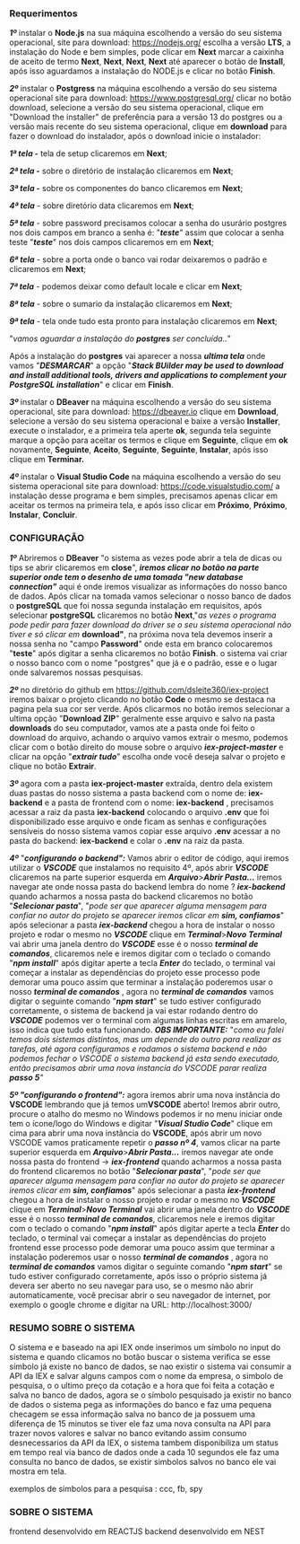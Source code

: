 ### Requerimentos


***1º*** instalar o **Node.js** na sua máquina escolhendo a versão do seu sistema operacional, site para download: https://nodejs.org/ escolha a versão **LTS**, a instalação do Node e bem simples, pode clicar em **Next** marcar a caixinha de aceito de termo **Next**, **Next**, **Next**, **Next** até aparecer o botão de **Install**, após isso aguardamos a instalação do NODE.js e clicar no botão **Finish**.


***2º*** instalar o **Postgress** na máquina escolhendo a versão do seu sistema operacional  site para download: https://www.postgresql.org/ clicar no botão download, selecione a versão do seu sistema operacional, clique em "Download the installer"  de preferência para a versão 13 do postgres ou a versão mais recente do seu sistema operacional, clique em **download** para fazer o download do instalador, após o download inicie o instalador:

***1ª tela -*** tela de setup clicaremos em **Next**;

***2ª tela -*** sobre o diretório de instalação clicaremos em **Next**;

***3ª tela -*** sobre os componentes do banco clicaremos em **Next**;

***4ª tela*** - sobre diretório data clicaremos em **Next**;

***5ª tela*** - sobre password precisamos colocar a senha do usurário postgres nos dois campos em branco a senha é: "***teste***" assim que colocar a senha teste "***teste***" nos dois campos clicaremos em em **Next**;

***6ª tela*** - sobre a porta onde o banco vai rodar deixaremos o padrão e clicaremos em **Next**;

***7ª tela*** - podemos deixar como default locale e clicar em **Next**;

***8ª tela*** - sobre o sumario da instalação clicaremos em **Next**;

***9ª tela*** -  tela onde tudo esta pronto para instalação clicaremos em **Next**;


"*vamos aguardar a instalação do **postgres** ser concluída..*"

Após a instalação do **postgres** vai aparecer a nossa ***ultima tela*** onde vamos "***DESMARCAR***" a opção "***Stack BUilder may be used to download and install additional tools, drivers and applications to complement your PostgreSQL installation***" e clicar em **Finish**.


***3º*** instalar o **DBeaver** na máquina escolhendo a versão do seu sistema operacional, site para download: https://dbeaver.io clique em **Download**, selecione a versão do seu sistema operacional e baixe a versão **Installer**, execute o instalador, e a primeira tela aperte **ok**, segunda tela seguinte marque a opção para aceitar os termos e clique em **Seguinte**, clique em **ok** novamente, **Seguinte**, **Aceito**, **Seguinte**, **Seguinte**, **Instalar**, após isso clique em **Terminar.**


***4º*** instalar o **Visual Studio Code** na máquina escolhendo a versão do seu sistema operacional site para download: https://code.visualstudio.com/ a instalação desse programa e bem simples, precisamos apenas
clicar em aceitar os termos na primeira tela, e após isso clicar em **Próximo**, **Próximo**, **Instalar**, **Concluir**.


### CONFIGURAÇÂO


***1º*** Abriremos o **DBeaver** "o sistema as vezes pode abrir a tela de dicas ou tips se abrir clicaremos em **close**", ***iremos clicar no botão na parte superior onde tem o desenho de uma tomada "new database connection"*** aqui é onde iremos visualizar
as informações do nosso banco de dados. Após clicar na tomada vamos selecionar o nosso banco de dados  o **postgreSQL** que foi nossa segunda instalação em requisitos, após selecionar **postgreSQL** clicaremos no botão **Next**,"*as vezes o programa pode pedir para fazer download do driver se o seu sistema operacional não tiver e só clicar em* **download"**, na próxima nova tela devemos inserir a nossa senha no "campo **Password**" onde esta em  branco colocaremos "**teste**" após digitar a senha clicaremos no botão **Finish**. o sistema vai criar o nosso banco com o nome "postgres" que já e o padrão, esse e o lugar onde salvaremos nossas pesquisas.


***2º*** no diretório do github em https://github.com/dsleite360/iex-project iremos baixar o projeto clicando no botão **Code** o mesmo se destaca na pagina pela sua cor ser  verde. Após clicarmos no botão iremos selecionar a ultima opção "**Download ZIP**" geralmente esse arquivo e salvo na pasta **downloads** do seu computador, vamos ate a pasta onde foi feito o download do arquivo, achando o arquivo vamos extrair o mesmo, podemos clicar com o botão direito do mouse sobre o arquivo ***iex-project-master*** e clicar na opção "***extrair tudo***"
escolha onde você deseja salvar o projeto e clique no botão **Extrair**.


***3º*** agora com a pasta **iex-project-master** extraída, dentro dela existem duas pastas do nosso sistema a pasta  backend com o nome de: **iex-backend** e a pasta de frontend com o nome: **iex-backend** , precisamos acessar a raiz da pasta **iex-backend**   colocando o arquivo **.env** que foi disponibilizado esse arquivo e onde ficam as senhas e configurações sensíveis do nosso sistema vamos copiar esse arquivo **.env** acessar a no pasta do backend: **iex-backend** e colar o **.env** na raiz da pasta.


***4º*** "***configurando o backend":*** Vamos abrir o editor de código, aqui iremos utilizar o ***VSCODE*** que instalamos no requisito 4º, após abrir ***VSCODE*** clicaremos na parte superior esquerda em  ***Arquivo***>***Abrir Pasta...*** iremos navegar ate onde nossa pasta do backend lembra do nome ? ***iex-backend*** quando acharmos a nossa pasta do backend clicaremos no botão "***Selecionar pasta***", "*pode ser que  aparecer alguma mensagem para confiar no autor do projeto se aparecer iremos clicar em **sim, confiamos***" após selecionar a pasta ***iex-backend*** chegou a hora de instalar o nosso projeto e rodar o mesmo no ***VSCODE*** clique em ***Terminal***>***Novo Terminal***  vai abrir uma janela dentro do ***VSCODE*** esse é o nosso ***terminal de comandos***, clicaremos nele e iremos digitar com o teclado o comando "***npm install***" após digitar aperte a tecla ***Enter*** do teclado,  o terminal vai começar a instalar as dependências do projeto esse processo pode demorar uma pouco assim que terminar a instalação poderemos usar o nosso ***terminal de comandos*** , agora no ***terminal de comandos*** vamos digitar o seguinte comando "***npm start***" se tudo estiver configurado corretamente, o sistema de backend ja vai estar rodando dentro do ***VSCODE***  podemos ver o terminal com algumas linhas escritas em amarelo, isso indica que tudo esta funcionando.
***OBS IMPORTANTE:*** "*como eu falei temos dois sistemas distintos, mas um depende do outro para realizar as tarefas, até agora configuramos e rodamos o sistema backend e não podemos fechar o VSCODE o sistema backend já esta sendo executado, então precisamos abrir uma nova instancia do VSCODE parar realiza  **passo 5**"*


***5º "configurando o frontend":*** agora iremos abrir uma nova instância do **VSCODE**  lembrando que já temos um**VSCODE** aberto! Iremos abrir outro, procure o atalho do mesmo no  Windows podemos ir no menu iniciar onde tem o ícone/logo do Windows e digitar "***Visual Studio Code***" clique em cima para abrir uma nova instância do **VSCODE**,  após abrir um novo VSCODE vamos praticamente repetir o ***passo nº 4***, vamos clicar na parte superior esquerda em  ***Arquivo***>***Abrir Pasta...*** iremos navegar ate onde nossa pasta do frontend -> ***iex-frontend*** quando acharmos a nossa pasta do frontend clicaremos no botão "***Selecionar pasta***", "*pode ser que  aparecer alguma mensagem para confiar no autor do projeto se aparecer iremos clicar em **sim, confiamos***" após selecionar a pasta ***iex-frontend*** chegou a hora de instalar o nosso projeto e rodar o mesmo no ***VSCODE*** clique em ***Terminal***>***Novo Terminal***  vai abrir uma janela dentro do ***VSCODE*** esse é o nosso ***terminal de comandos***, clicaremos nele e iremos digitar com o teclado o comando "***npm install***" após digitar aperte a tecla ***Enter*** do teclado,  o terminal vai começar a instalar as dependências do projeto frontend esse processo pode demorar uma pouco assim que terminar a instalação poderemos usar o nosso ***terminal de comandos*** , agora no ***terminal de comandos*** vamos digitar o seguinte comando "***npm start***" se tudo estiver configurado corretamente, após isso o próprio sistema já devera ser aberto no seu navegar para uso, se o mesmo não abrir automaticamente, você precisar abrir o seu navegador de internet, por exemplo o google chrome e digitar na URL: http://localhost:3000/


### RESUMO SOBRE O SISTEMA

O sistema e e baseado na api IEX onde inserimos um símbolo no input do sistema e quando clicamos no botão buscar
o sistema verifica se esse símbolo já existe no banco de dados, se nao existir o sistema vai consumir a API da IEX e salvar alguns campos com o nome da empresa, o simbolo de pesquisa, o o ultimo preço da cotação e a hora que foi feita a cotação e salva no banco de dados, agora se o símbolo pesquisado ja existir no banco de dados o sistema pega as
informações do banco e faz uma pequena checagem se essa informação salva no banco de ja possuem uma diferença de 15 minutos
se tiver ele faz uma nova consulta na API para trazer novos valores e salvar no banco evitando assim consumo desnecessarios da 
API da IEX, o sistema tambem disponibiliza um status em tempo real via banco de dados onde a cada 10 segundos ele faz uma consulta 
no banco de dados, se existir simbolos salvos no banco ele vai mostra em tela.

exemplos de símbolos para a pesquisa : ccc, fb, spy

### SOBRE O SISTEMA

frontend desenvolvido em REACTJS
backend desenvolvido em NEST
